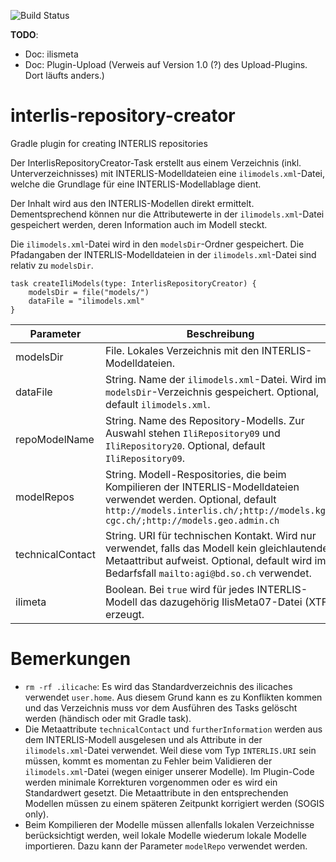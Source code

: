 ![Build Status](https://github.com/sogis/interlis-repository-creator/actions/workflows/main.yml/badge.svg)

**TODO**:
- Doc: ilismeta
- Doc: Plugin-Upload (Verweis auf Version 1.0 (?) des Upload-Plugins. Dort läufts anders.)



# interlis-repository-creator
Gradle plugin for creating INTERLIS repositories


Der InterlisRepositoryCreator-Task erstellt aus einem Verzeichnis (inkl. Unterverzeichnisses) mit INTERLIS-Modelldateien eine `ilimodels.xml`-Datei, welche die Grundlage für eine INTERLIS-Modellablage dient.

Der Inhalt wird aus den INTERLIS-Modellen direkt ermittelt. Dementsprechend können nur die Attributewerte in der `ilimodels.xml`-Datei gespeichert werden, deren Information auch im Modell steckt. 

Die `ilimodels.xml`-Datei wird in den `modelsDir`-Ordner gespeichert. Die Pfadangaben der INTERLIS-Modelldateien in der `ilimodels.xml`-Datei sind relativ zu `modelsDir`.

```
task createIliModels(type: InterlisRepositoryCreator) {
    modelsDir = file("models/")
    dataFile = "ilimodels.xml"
}
```

Parameter | Beschreibung
----------|-------------------
modelsDir | File. Lokales Verzeichnis mit den INTERLIS-Modelldateien.
dataFile  | String. Name der `ilimodels.xml`-Datei. Wird im `modelsDir`-Verzeichnis gespeichert. Optional, default `ilimodels.xml`.
repoModelName | String. Name des Repository-Modells. Zur Auswahl stehen `IliRepository09` und `IliRepository20`. Optional, default `IliRepository09`.
modelRepos  | String. Modell-Respositories, die beim Kompilieren der INTERLIS-Modelldateien verwendet werden. Optional, default `http://models.interlis.ch/;http://models.kgk-cgc.ch/;http://models.geo.admin.ch`
technicalContact | String. URI für technischen Kontakt. Wird nur verwendet, falls das Modell kein gleichlautendes Metaattribut aufweist. Optional, default wird im Bedarfsfall `mailto:agi@bd.so.ch` verwendet.
ilimeta | Boolean. Bei `true` wird für jedes INTERLIS-Modell das dazugehörig IlisMeta07-Datei (XTF) erzeugt.


# Bemerkungen

- `rm -rf .ilicache`: Es wird das Standardverzeichnis des ilicaches verwendet `user.home`. Aus diesem Grund kann es zu Konflikten kommen und das Verzeichnis muss vor dem Ausführen des Tasks gelöscht werden (händisch oder mit Gradle task).
- Die Metaattribute `technicalContact` und `furtherInformation` werden aus dem INTERLIS-Modell ausgelesen und als Attribute in der `ilimodels.xml`-Datei verwendet. Weil diese vom Typ `INTERLIS.URI` sein müssen, kommt es momentan zu Fehler beim Validieren der `ilimodels.xml`-Datei (wegen einiger unserer Modelle). Im Plugin-Code werden minimale Korrekturen vorgenommen oder es wird ein Standardwert gesetzt. Die Metaattribute in den entsprechenden Modellen müssen zu einem späteren Zeitpunkt korrigiert werden (SOGIS only).
- Beim Kompilieren der Modelle müssen allenfalls lokalen Verzeichnisse berücksichtigt werden, weil lokale Modelle wiederum lokale Modelle importieren. Dazu kann der Parameter `modelRepo` verwendet werden.